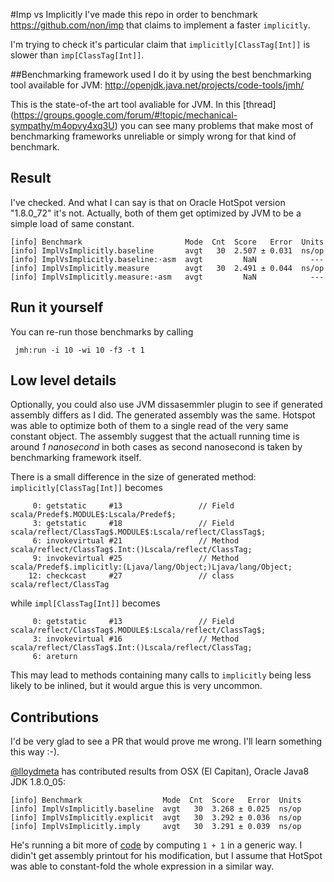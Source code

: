 #Imp vs Implicitly
I've made this repo in order to benchmark https://github.com/non/imp
that claims to implement a faster `implicitly`.

I'm trying to check it's particular claim that `implicitly[ClassTag[Int]]` is slower than `imp[ClassTag[Int]]`.

##Benchmarking framework used
I do it by using the best benchmarking tool available for JVM: http://openjdk.java.net/projects/code-tools/jmh/

This is the state-of-the art tool avaliable for JVM. In this [thread] (https://groups.google.com/forum/#!topic/mechanical-sympathy/m4opvy4xq3U) you can see many problems that make most of benchmarking frameworks unreliable or simply wrong for that kind of benchmark.

## Result

I've checked. And what I can say is that on Oracle HotSpot version "1.8.0_72" it's not. Actually, both of them get optimized by JVM to be a simple load of same constant.

```
[info] Benchmark                       Mode  Cnt  Score   Error  Units
[info] ImplVsImplicitly.baseline       avgt   30  2.507 ± 0.031  ns/op
[info] ImplVsImplicitly.baseline:·asm  avgt         NaN            ---
[info] ImplVsImplicitly.measure        avgt   30  2.491 ± 0.044  ns/op
[info] ImplVsImplicitly.measure:·asm   avgt         NaN            ---
```
## Run it yourself
You can re-run those benchmarks by calling

     jmh:run -i 10 -wi 10 -f3 -t 1

## Low level details
Optionally, you could also use JVM dissasemmler plugin to see if generated assembly differs as I did.
The generated assembly was the same. Hotspot was able to optimize both of them to a single read of the very same constant object. The assembly suggest that the actuall running time is around _1 nanosecond_ in both cases as second nanosecond is taken by benchmarking framework itself.


There is a small difference in the size of generated method:
`implicitly[ClassTag[Int]]` becomes

         0: getstatic     #13                 // Field scala/Predef$.MODULE$:Lscala/Predef$;
         3: getstatic     #18                 // Field scala/reflect/ClassTag$.MODULE$:Lscala/reflect/ClassTag$;
         6: invokevirtual #21                 // Method scala/reflect/ClassTag$.Int:()Lscala/reflect/ClassTag;
         9: invokevirtual #25                 // Method scala/Predef$.implicitly:(Ljava/lang/Object;)Ljava/lang/Object;
        12: checkcast     #27                 // class scala/reflect/ClassTag

while `impl[ClassTag[Int]]` becomes

         0: getstatic     #13                 // Field scala/reflect/ClassTag$.MODULE$:Lscala/reflect/ClassTag$;
         3: invokevirtual #16                 // Method scala/reflect/ClassTag$.Int:()Lscala/reflect/ClassTag;
         6: areturn


This may lead to methods containing many calls to `implicitly` being less likely to be inlined, but it would argue this is very uncommon.

## Contributions

I'd be very glad to see a PR that would prove me wrong. I'll learn something this way :-).

[@lloydmeta](https://github.com/lloydmeta) has contributed results from OSX (El Capitan), Oracle Java8 JDK 1.8.0_05:

    [info] Benchmark                  Mode  Cnt  Score   Error  Units
    [info] ImplVsImplicitly.baseline  avgt   30  3.268 ± 0.025  ns/op
    [info] ImplVsImplicitly.explicit  avgt   30  3.292 ± 0.036  ns/op
    [info] ImplVsImplicitly.imply     avgt   30  3.291 ± 0.039  ns/op

He's running a bit more of [code](https://github.com/lloydmeta/imp-bench/blob/b442424bc8c710cc524f5fe68963617b820d2953/src/main/scala/impbench/ImplVsImplicitly.scala) by computing `1 + 1` in a generic way. I didin't get assembly printout for his modification, but I assume that HotSpot was able to constant-fold the whole expression in a similar way.
